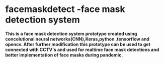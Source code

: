 # facemaskdetect -face mask detection system
**This is a face mask detection system prototype created using concolutional neural networks(CNN),Keras,python ,tensorflow and opencv.
After further modification this prototype can be used to get connected with CCTV's and used for realtime face mask detections and better implementation of face masks during pandemic.**
